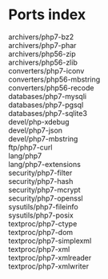 Ports index
===========

archivers/php7-bz2  
archivers/php7-phar  
archivers/php56-zip  
archivers/php56-zlib  
converters/php7-iconv  
converters/php56-mbstring  
converters/php56-recode  
databases/php7-mysqli  
databases/php7-pgsql  
databases/php7-sqlite3  
devel/php-xdebug  
devel/php7-json  
devel/php7-mbstring  
ftp/php7-curl  
lang/php7  
lang/php7-extensions  
security/php7-filter  
security/php7-hash  
security/php7-mcrypt  
security/php7-openssl  
sysutils/php7-fileinfo  
sysutils/php7-posix  
textproc/php7-ctype  
textproc/php7-dom  
textproc/php7-simplexml  
textproc/php7-xml  
textproc/php7-xmlreader  
textproc/php7-xmlwriter  
